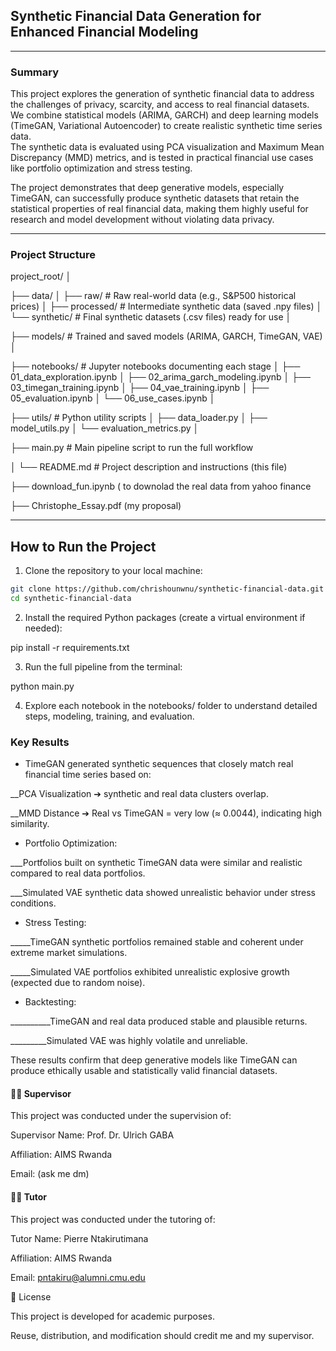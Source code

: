 ## Synthetic Financial Data Generation for Enhanced Financial Modeling

---

### Summary

This project explores the generation of synthetic financial data to address the challenges of privacy, scarcity, and access to real financial datasets.  
We combine statistical models (ARIMA, GARCH) and deep learning models (TimeGAN, Variational Autoencoder) to create realistic synthetic time series data.  
The synthetic data is evaluated using PCA visualization and Maximum Mean Discrepancy (MMD) metrics, and is tested in practical financial use cases like portfolio optimization and stress testing.

The project demonstrates that deep generative models, especially TimeGAN, can successfully produce synthetic datasets that retain the statistical properties of real financial data, making them highly useful for research and model development without violating data privacy.

---

### Project Structure

project_root/ │ 

├── data/ │ ├── raw/ # Raw real-world data (e.g., S&P500 historical prices) │ ├── processed/ # Intermediate synthetic data (saved .npy files) │ └── synthetic/ # Final synthetic datasets (.csv files) ready for use │ 

├── models/ # Trained and saved models (ARIMA, GARCH, TimeGAN, VAE) │ 

├── notebooks/ # Jupyter notebooks documenting each stage │ ├── 01_data_exploration.ipynb │ ├── 02_arima_garch_modeling.ipynb │ ├── 03_timegan_training.ipynb │ ├── 04_vae_training.ipynb │ ├── 05_evaluation.ipynb │ └── 06_use_cases.ipynb │ 

├── utils/ # Python utility scripts │ ├── data_loader.py │ ├── model_utils.py │ └── evaluation_metrics.py │ 

├── main.py # Main pipeline script to run the full workflow 

│ └── README.md # Project description and instructions (this file)

├── download_fun.ipynb ( to downolad the real data from yahoo finance

├── Christophe_Essay.pdf (my proposal)


---

## How to Run the Project

1. Clone the repository to your local machine:

```bash
git clone https://github.com/chrishounwnu/synthetic-financial-data.git
cd synthetic-financial-data

````

2. Install the required Python packages (create a virtual environment if needed):

pip install -r requirements.txt

3. Run the full pipeline from the terminal:

python main.py

4. Explore each notebook in the notebooks/ folder to understand detailed steps, modeling, training, and evaluation.

 ### Key Results
 
- TimeGAN generated synthetic sequences that closely match real financial time series based on:

 __PCA Visualization ➔ synthetic and real data clusters overlap.

__MMD Distance ➔ Real vs TimeGAN = very low (≈ 0.0044), indicating high similarity.

- Portfolio Optimization:

___Portfolios built on synthetic TimeGAN data were similar and realistic compared to real data portfolios.

___Simulated VAE synthetic data showed unrealistic behavior under stress conditions.

- Stress Testing:

_____TimeGAN synthetic portfolios remained stable and coherent under extreme market simulations.

_____Simulated VAE portfolios exhibited unrealistic explosive growth (expected due to random noise).

- Backtesting:

__________TimeGAN and real data produced stable and plausible returns.

_________Simulated VAE was highly volatile and unreliable.

These results confirm that deep generative models like TimeGAN can produce ethically usable and statistically valid financial datasets.

#### 👨‍🏫 Supervisor

This project was conducted under the supervision of:

Supervisor Name: Prof. Dr. Ulrich GABA

Affiliation: AIMS Rwanda

Email: (ask me dm)

#### 👨‍🏫 Tutor

This project was conducted under the tutoring of:

Tutor Name: Pierre Ntakirutimana

Affiliation: AIMS Rwanda

Email: pntakiru@alumni.cmu.edu


📜 License

This project is developed for academic purposes.

Reuse, distribution, and modification should credit me and  my supervisor.
